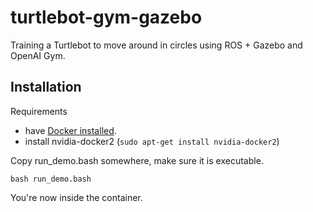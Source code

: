 # turtlebot-gym-gazebo
Training a Turtlebot to move around in circles using ROS + Gazebo and OpenAI Gym.

## Installation 
Requirements
* have [Docker installed](https://docs.docker.com/install/linux/docker-ce/ubuntu/ "Title").
* install nvidia-docker2 (`sudo apt-get install nvidia-docker2`)


Copy run_demo.bash somewhere, make sure it is executable.

`bash run_demo.bash`

You're now inside the container. 

